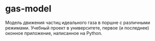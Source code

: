 # gas-model
Модель движения частиц идеального газа в поршне с различными режимами. Учебный проект в университете, первое (и последнее) оконное приложение, написанное на Python.
